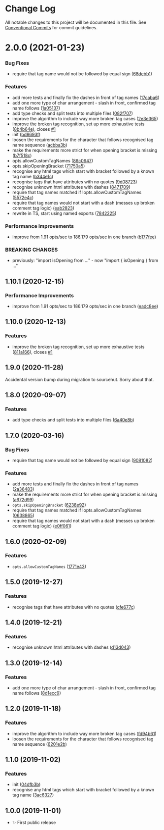 # Change Log

All notable changes to this project will be documented in this file.
See [Conventional Commits](https://conventionalcommits.org) for commit guidelines.

# 2.0.0 (2021-01-23)


### Bug Fixes

* require that tag name would not be followed by equal sign ([68debb1](https://github.com/codsen/codsen/commit/68debb1243dd01b30a91c4761626c2852149df1a))


### Features

* add more tests and finally fix the dashes in front of tag names ([17caba6](https://github.com/codsen/codsen/commit/17caba60fb7b1b896a6b125652edde23735e732d))
* add one more type of char arrangement - slash in front, confirmed tag name follows ([1a05137](https://github.com/codsen/codsen/commit/1a05137bdd084e4047fff9312c90d324b6a50b17))
* add type checks and split tests into multiple files ([082f707](https://github.com/codsen/codsen/commit/082f707d86e58ab920cb3de7cac0aa4ea09de834))
* improve the algorithm to include way more broken tag cases ([2e3e365](https://github.com/codsen/codsen/commit/2e3e365135f8c70946339b9e86575c944b4d2fa7))
* improve the broken tag recognition, set up more exhaustive tests ([8b4b64e](https://github.com/codsen/codsen/commit/8b4b64e4265a536c99979f9d4043aac4e5797d19)), closes [#1](https://github.com/codsen/codsen/issues/1)
* init ([bd8693f](https://github.com/codsen/codsen/commit/bd8693f97aaa88260bea6c3cb10860411f3a3bfa))
* loosen the requirements for the character that follows recognised tag name sequence ([acbba3b](https://github.com/codsen/codsen/commit/acbba3b7494ef8e6ba7675ef25e796a9505cc56b))
* make the requirements more strict for when opening bracket is missing ([b7f518c](https://github.com/codsen/codsen/commit/b7f518ca78b0fde2d74040418aa6f535c420812b))
* opts.allowCustomTagNames ([86c0647](https://github.com/codsen/codsen/commit/86c0647effe975c6d958a1f0467a22f5692e1f2b))
* opts.skipOpeningBracket ([71750a5](https://github.com/codsen/codsen/commit/71750a5a67e1a86ba70e08a6df30518b1fb731d5))
* recognise any html tags which start with bracket followed by a known tag name ([b344e1c](https://github.com/codsen/codsen/commit/b344e1cd8e61739f97bf110004604c6b0a8f4571))
* recognise tags that have attributes with no quotes ([9d08723](https://github.com/codsen/codsen/commit/9d0872314a57a8497dbacbd359d63f00959b34a9))
* recognise unknown html attributes with dashes ([8471709](https://github.com/codsen/codsen/commit/84717095d879b666f450d92769e1abe85ca8baf4))
* require that tag names matched if !opts.allowCustomTagNames ([5572e4c](https://github.com/codsen/codsen/commit/5572e4c52d85c5bcc57d632c2c11f83bde5b1b57))
* require that tag names would not start with a dash (messes up broken comment tag logic) ([eab2823](https://github.com/codsen/codsen/commit/eab2823bf7f069bdd7285c075399c79dfd08fc13))
* rewrite in TS, start using named exports ([7842225](https://github.com/codsen/codsen/commit/7842225bff3505a6c154a2f80089e2ae6a9aedc1))


### Performance Improvements

* improve from 1.91 opts/sec to 186.179 opts/sec in one branch ([b177fee](https://github.com/codsen/codsen/commit/b177fee855ba14e2a19f3aeca7dabe174ea5c396))


### BREAKING CHANGES

* previously: "import isOpening from ..." - now "import { isOpening } from ..."





## 1.10.1 (2020-12-15)

### Performance Improvements

- improve from 1.91 opts/sec to 186.179 opts/sec in one branch ([eadc8ee](https://git.sr.ht/~royston/codsen/commit/eadc8eeabb6d2ddbd3fb0fdbaef50aab0608e3c3))

## 1.10.0 (2020-12-13)

### Features

- improve the broken tag recognition, set up more exhaustive tests ([811a166](https://git.sr.ht/~royston/codsen/commit/811a16616851db6b379966de6da7c99c5b36f195)), closes [#1](https://git.sr.ht/~royston/codsen/issues/1)

## 1.9.0 (2020-11-28)

Accidental version bump during migration to sourcehut. Sorry about that.

## 1.8.0 (2020-09-07)

### Features

- add type checks and split tests into multiple files ([6a40e8b](https://gitlab.com/codsen/codsen/commit/6a40e8bb4c70b85fd7301b69379091b4b2dd8172))

## 1.7.0 (2020-03-16)

### Bug Fixes

- require that tag name would not be followed by equal sign ([9081082](https://gitlab.com/codsen/codsen/commit/9081082c8f0a4142c6c4941405b4b1b400d1e390))

### Features

- add more tests and finally fix the dashes in front of tag names ([2a36483](https://gitlab.com/codsen/codsen/commit/2a364831c4ba9c4ab86955d00ee0a458826eb04d))
- make the requirements more strict for when opening bracket is missing ([a672d99](https://gitlab.com/codsen/codsen/commit/a672d9966d28c65cb17c2d50bcd49e398982d967))
- `opts.skipOpeningBracket` ([6238e92](https://gitlab.com/codsen/codsen/commit/6238e923ddc1ca3e67d099134ffb1e3ca775d899))
- require that tag names matched if !opts.allowCustomTagNames ([0638865](https://gitlab.com/codsen/codsen/commit/0638865efe5c27429820e2cf4a64faee2ba35077))
- require that tag names would not start with a dash (messes up broken comment tag logic) ([e0ff061](https://gitlab.com/codsen/codsen/commit/e0ff061531e3e9de6ca86aa3055b255edb085b17))

## 1.6.0 (2020-02-09)

### Features

- `opts.allowCustomTagNames` ([1771e43](https://gitlab.com/codsen/codsen/commit/1771e431a356f96a745befdbfc7cdd5a9329b296))

## 1.5.0 (2019-12-27)

### Features

- recognise tags that have attributes with no quotes ([cfe677c](https://gitlab.com/codsen/codsen/commit/cfe677cf76c23a9a27ddd2f3fb6533cf7b366621))

## 1.4.0 (2019-12-21)

### Features

- recognise unknown html attributes with dashes ([d13d043](https://gitlab.com/codsen/codsen/commit/d13d043a22f4bc25f8d4fba627fce04c8d06baeb))

## 1.3.0 (2019-12-14)

### Features

- add one more type of char arrangement - slash in front, confirmed tag name follows ([8d1ecc9](https://gitlab.com/codsen/codsen/commit/8d1ecc913457ebce02a3b1559ddcb8726ab1284a))

## 1.2.0 (2019-11-18)

### Features

- improve the algorithm to include way more broken tag cases ([fd94b61](https://gitlab.com/codsen/codsen/commit/fd94b61d39c1a4e4e0275e4e57cbde4b884db4c1))
- loosen the requirements for the character that follows recognised tag name sequence ([6201e2b](https://gitlab.com/codsen/codsen/commit/6201e2b8a2048a64239bcf4893404eeaba3b3d2b))

## 1.1.0 (2019-11-02)

### Features

- init ([04dfb3b](https://gitlab.com/codsen/codsen/commit/04dfb3b1937ad472a6ed615e8ca479a37f8cb9bb))
- recognise any html tags which start with bracket followed by a known tag name ([3ac6327](https://gitlab.com/codsen/codsen/commit/3ac6327d2258a36322dc6d5411cb3b1dad392d3e))

## 1.0.0 (2019-11-01)

- ✨ First public release

